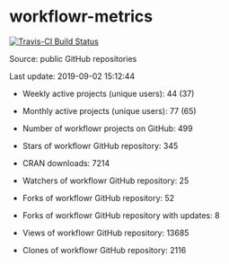 
<!-- README.md is generated from README.Rmd. Please edit that file -->
workflowr-metrics
=================

[![Travis-CI Build Status](https://travis-ci.org/workflowr/workflowr-metrics.svg?branch=master)](https://travis-ci.org/workflowr/workflowr-metrics)

Source: public GitHub repositories

Last update: 2019-09-02 15:12:44

-   Weekly active projects (unique users): 44 (37)

-   Monthly active projects (unique users): 77 (65)

-   Number of workflowr projects on GitHub: 499

-   Stars of workflowr GitHub repository: 345

-   CRAN downloads: 7214

-   Watchers of workflowr GitHub repository: 25

-   Forks of workflowr GitHub repository: 52

-   Forks of workflowr GitHub repository with updates: 8

-   Views of workflowr GitHub repository: 13685

-   Clones of workflowr GitHub repository: 2116

